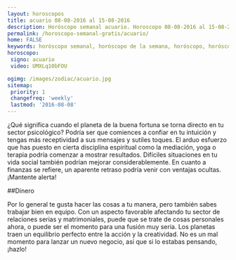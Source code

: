 ```yaml
---
layout: horoscopos
title: acuario 08-08-2016 al 15-08-2016 
description: Horóscopo semanal acuario. Horoscopo 08-08-2016 al 15-08-2016. Horoscopos univision gratis
permalink: /horoscopo-semanal-gratis/acuario/
home: FALSE
keywords: horóscopo semanal, horóscopo de la semana, horóscopo, horóscopo gratis,horóscopos, horóscopo esperanza gracia, horoscopos acuario la semana, horóscopos gratis, Tarot, Astrologia, Zodíaco, acuario, horoscopo gratis
horoscopo:
 signo: acuario
 video: UMXLq10bFOU

ogimg: /images/zodiac/acuario.jpg
sitemap:
 priority: 1
 changefreq: 'weekly'
 lastmod: '2016-08-08'
---
```



¿Qué significa cuando el planeta de la buena fortuna se torna directo en tu sector psicológico? Podría ser que comiences a confiar en tu intuición y tengas más receptividad a sus mensajes y sutiles toques. El arduo esfuerzo que has puesto en cierta disciplina espiritual como la mediación, yoga o terapia podría comenzar a mostrar resultados. Difíciles situaciones en tu vida social también podrían mejorar considerablemente. En cuanto a finanzas se refiere, un aparente retraso podría venir con ventajas ocultas. ¡Mantente alerta!

##Dinero

Por lo general te gusta hacer las cosas a tu manera, pero también sabes trabajar bien en equipo. Con un aspecto favorable afectando tu sector de relaciones serias y matrimoniales, puede que se trate de cosas personales ahora, o puede ser el momento para una fusión muy seria. Los planetas traen un equilibrio perfecto entre la acción y la creatividad. No es un mal momento para lanzar un nuevo negocio, así que si lo estabas pensando, ¡hazlo!